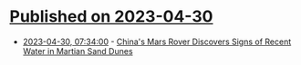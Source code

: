 # [Published on 2023-04-30](index.md)

* [2023-04-30, 07:34:00](https://science.slashdot.org/story/23/04/30/0427222/chinas-mars-rover-discovers-signs-of-recent-water-in-martian-sand-dunes?utm_source=rss1.0mainlinkanon&utm_medium=feed) - [China's Mars Rover Discovers Signs of Recent Water in Martian Sand Dunes](https://science.slashdot.org/story/23/04/30/0427222/chinas-mars-rover-discovers-signs-of-recent-water-in-martian-sand-dunes?utm_source=rss1.0mainlinkanon&utm_medium=feed)
